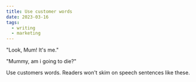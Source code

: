 ```yaml
---
title: Use customer words
date: 2023-03-16
tags:
  - writing
  - marketing
---
```


"Look, Mum! It's me."

"Mummy, am i going to die?"

Use customers words. Readers won't skim on speech sentences like these.
